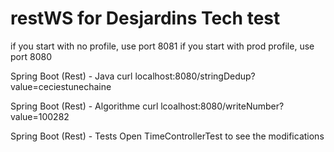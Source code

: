 # restWS for Desjardins Tech test
if you start with no profile, use port 8081
if you start with prod profile, use port 8080

Spring Boot (Rest) - Java
curl localhost:8080/stringDedup?value=ceciestunechaine

Spring Boot (Rest) - Algorithme
curl lcoalhost:8080/writeNumber?value=100282

Spring Boot (Rest) - Tests
Open TimeControllerTest to see the modifications